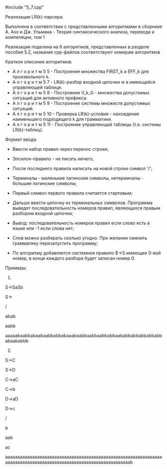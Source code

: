 #include "5_7.cpp"

Реализация LR(k)-парсера.


Выполнена в соответствии с представленными алгоритмами в сборнике А. Ахо и Дж. Ульмана - Теория синтаксического анализа, перевода и компеляции, том 1

Реализация поделена на 6 алгоритмов, представленных в разделе пособия 5.2, названия cpp-файлов соответствуют номерам алгоритмов

Краткое описание алгоритмов:
- А л г о р и т м  5 5   -  Построение множества FIRST_k и EFF_k для произвольного k.
- А л г о р и т м  5 7   -  LR(k)-разбор входной цепочки w в имеющейся управляющей таблице.
- А л г о р и т м  5 8   -  Построение V_k_G - множества допустимых ситуаций для активного префикса.
- А л г о р и т м  5 9   -  Построение системы множеств допустимых ситуаций.
- А л г о р и т м  5 10  -  Проверка LR(k)-условия - нахождение наименьшего подходящего k для грамматики.
- А л г о р и т м  5 11  -  Построение управляющей таблицы (т.е. системы LR(k)-таблиц).


Формат ввода:

- Ввести набор правил через перенос строки;
- Эпсилон-правило - не писать ничего;
- После последнего правила написать на новой строке символ '/';
- Терминалы - маленькие латинские символы, нетерминалы - большие латинские символы;
- Первый символ первого правила считается стартовым;

- Дальше ввести цепочку из терминальных символов. Программа выведет последовательность номеров правил, являющихся правым разбором входной цепочки;
- Вывод: последовательность номеров правил если слово есть в языке или -1 если слова нет;
- Слов можно разберать сколько угодно. При желании сменить грамматику перезапустить программу;
- По алгоритму добавляется системное правило $->S имеющее 0-вой номер, в конце каждого разбора будет записан номер 0.



Примеры:

1)

S->SaSb

S->

/ 

abab 

aabb

aaaaabaabbabaabaabbabbabaaabaabbaabbaabbabbaababbabbabbabbabbabaababbb

2)

S->C

S->D

C->aC

C->b

D->aD

D->c

/

b

aab

ac

aaaaaaaaaaaaaaaaaaaaaaaaaaaaaaaaaaaaaaaaaaaaaaaaaaaaaaaaaaaaaaaaaaaaaaaaaaaaaaaaaaaaaaaaaaaaaaaaaaaaaaaaaaaaaaaaaaab


